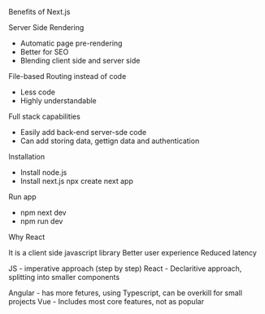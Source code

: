 Benefits of Next.js

Server Side Rendering

- Automatic page pre-rendering
- Better for SEO
- Blending client side and server side

File-based Routing instead of code

- Less code
- Highly understandable

Full stack capabilities

- Easily add back-end server-sde code
- Can add storing data, gettign data and authentication

Installation

- Install node.js
- Install next.js npx create next app

Run app

- npm next dev
- npm run dev

Why React

It is a client side javascript library
Better user experience
Reduced latency

JS - imperative approach (step by step)
React - Declaritive approach, splitting into smaller components

Angular - has more fetures, using Typescript, can be overkill for small projects
Vue - Includes most core features, not as popular
